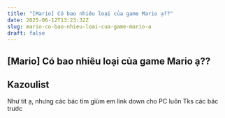 ```yaml
---
title: "[Mario] Có bao nhiêu loại của game Mario ạ??"
date: 2025-06-12T13:23:32Z
slug: mario-co-bao-nhieu-loai-cua-game-mario-a
draft: false
---
```


## [Mario] Có bao nhiêu loại của game Mario ạ??

## Kazoulist

Như tít ạ, nhưng các bác tìm giùm em link down cho PC luôn
Tks các bác trước